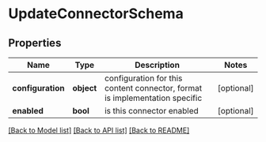 # UpdateConnectorSchema

## Properties
Name | Type | Description | Notes
------------ | ------------- | ------------- | -------------
**configuration** | **object** | configuration for this content connector, format is implementation specific | [optional] 
**enabled** | **bool** | is this connector enabled | [optional] 

[[Back to Model list]](../README.md#documentation-for-models) [[Back to API list]](../README.md#documentation-for-api-endpoints) [[Back to README]](../README.md)


